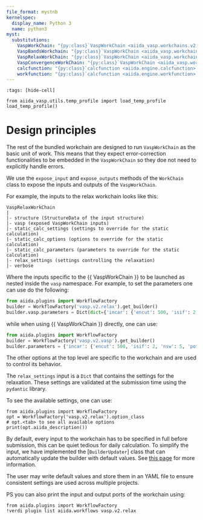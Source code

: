 ```yaml
---
file_format: mystnb
kernelspec:
  display_name: Python 3
  name: python3
myst:
  substitutions:
    VaspWorkChain: "{py:class}`VaspWorkChain <aiida_vasp.workchains.v2.vasp.VaspWorkChain>`"
    VaspBandsWorkchain: "{py:class}`VaspWorkChain <aiida_vasp.workchains.v2.bands.VaspBandsWorkchain>`"
    VaspRelaxWorkChain: "{py:class}`VaspWorkChain <aiida_vasp.workchains.v2.relax.VaspRelaxWorkChain>`"
    VaspConvergenceWorkChain: "{py:class}`VaspWorkChain <aiida_vasp.workchains.v2.converge.VaspConvergenceWorkChain>`"
    calcfunction: "{py:class}`calcfunction <aiida.engine.calcfunction>`"
    workfunction: "{py:class}`calcfunction <aiida.engine.workfunction>`"
---
```


```{code-cell}
:tags: [hide-cell]

from aiida_vasp.utils.temp_profile import load_temp_profile
load_temp_profile()
```


# Design principles

The rest of the bundled workchain are designed to run `VaspWorkChain` as the basic unit of work.
This means that they expect error-correction functionalities to be embedded in the `VaspWorkChain` so they
doe not need to explicitly handle errors.

We use the `expose_input` and `expose_outputs` methods of the `WorkChain` class to expose the inputs and outputs of the `VaspWorkChain`.

For example, the inputs to the relax workchain looks like this:

```
VaspRelaxWorkChain
|
|- structure (StructureData of the input structure)
|- vasp (exposed VaspWorkChain inputs)
|- static_calc_settings (settings to override for the static calculation)
|- static_calc_options (options to override for the static calculation)
|- static_calc_parameters (parameters to override for the static calculation)
|- relax_settings (settings controlling the relaxation)
|- verbose
```

Where the inputs specific to the {{ VaspWorkChain }} to be launched as nested inside the `vasp` namespace.
For example, to set the parameters one can use do the following:

```python
from aiida.plugins import WorkflowFactory
builder = WorkflowFactory('vasp.v2.relax').get_builder()
builder.vasp.parameters = Dict(dict={'incar': {'encut': 500, 'isif': 2, 'nsw': 5, 'potim': 0.01}})
```

while when using {{ VaspWorkChain }} directly, one can use:

```python
from aiida.plugins import WorkflowFactory
builder = WorkflowFactory('vasp.v2.vasp').get_builder()
builder.parameters = {'incar': {'encut': 500, 'isif': 2, 'nsw': 5, 'potim': 0.01}}  # This gets converted to a Dict automatically
```

The other options at the top level are specific to the workchain and are used to control its behavior.

The `relax_settings` input is a `Dict` that contains the settings for the relaxation.
These settings are validated at the submission time using the `pydantic` library.

To see the available settings, one can use:

```{code-cell}
from aiida.plugins import WorkflowFactory
opt = WorkflowFactory('vasp.v2.relax').option_class
# opt.<tab> to see all available options
print(opt.aiida_description())
```

By default, every input to the workchain has to be specified in full before submission, this can be quiet tedious for daily calculation.
To simplify the input, we have implemented the [`BuilderUpdater`] class that can automatically update the builder with default values.
See [this page](#workflow_inputs) for more information.

The user may write default values and store them in an YAML file to ensure consistent settings are used across multiple projects.


PS you can also print the input and output ports of the workchain using:

```{code-cell}
from aiida.plugins import WorkflowFactory
!verdi plugin list aiida.workflows vasp.v2.relax
```
